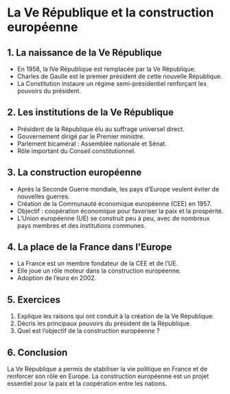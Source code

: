 # La Ve République et la construction européenne

## 1. La naissance de la Ve République
- En 1958, la IVe République est remplacée par la Ve République.
- Charles de Gaulle est le premier président de cette nouvelle République.
- La Constitution instaure un régime semi-présidentiel renforçant les pouvoirs du président.

## 2. Les institutions de la Ve République
- Président de la République élu au suffrage universel direct.
- Gouvernement dirigé par le Premier ministre.
- Parlement bicaméral : Assemblée nationale et Sénat.
- Rôle important du Conseil constitutionnel.

## 3. La construction européenne
- Après la Seconde Guerre mondiale, les pays d’Europe veulent éviter de nouvelles guerres.
- Création de la Communauté économique européenne (CEE) en 1957.
- Objectif : coopération économique pour favoriser la paix et la prospérité.
- L’Union européenne (UE) se construit peu à peu, avec de nombreux pays membres et des institutions communes.

## 4. La place de la France dans l’Europe
- La France est un membre fondateur de la CEE et de l’UE.
- Elle joue un rôle moteur dans la construction européenne.
- Adoption de l’euro en 2002.

## 5. Exercices
1. Explique les raisons qui ont conduit à la création de la Ve République.
2. Décris les principaux pouvoirs du président de la République.
3. Quel est l’objectif de la construction européenne ?

## 6. Conclusion
La Ve République a permis de stabiliser la vie politique en France et de renforcer son rôle en Europe. La construction européenne est un projet essentiel pour la paix et la coopération entre les nations.
